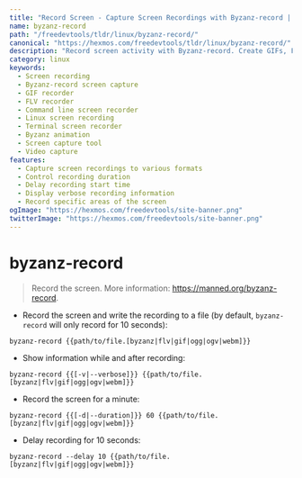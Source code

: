 ```yaml
---
title: "Record Screen - Capture Screen Recordings with Byzanz-record | Online Free DevTools by Hexmos"
name: byzanz-record
path: "/freedevtools/tldr/linux/byzanz-record/"
canonical: "https://hexmos.com/freedevtools/tldr/linux/byzanz-record/"
description: "Record screen activity with Byzanz-record. Create GIFs, FLVs, and more with this simple screen recording command-line tool. Free online tool, no registration required."
category: linux
keywords:
  - Screen recording
  - Byzanz-record screen capture
  - GIF recorder
  - FLV recorder
  - Command line screen recorder
  - Linux screen recording
  - Terminal screen recorder
  - Byzanz animation
  - Screen capture tool
  - Video capture
features:
  - Capture screen recordings to various formats
  - Control recording duration
  - Delay recording start time
  - Display verbose recording information
  - Record specific areas of the screen
ogImage: "https://hexmos.com/freedevtools/site-banner.png"
twitterImage: "https://hexmos.com/freedevtools/site-banner.png"
---
```


# byzanz-record

> Record the screen.
> More information: <https://manned.org/byzanz-record>.

- Record the screen and write the recording to a file (by default, `byzanz-record` will only record for 10 seconds):

`byzanz-record {{path/to/file.[byzanz|flv|gif|ogg|ogv|webm]}}`

- Show information while and after recording:

`byzanz-record {{[-v|--verbose]}} {{path/to/file.[byzanz|flv|gif|ogg|ogv|webm]}}`

- Record the screen for a minute:

`byzanz-record {{[-d|--duration]}} 60 {{path/to/file.[byzanz|flv|gif|ogg|ogv|webm]}}`

- Delay recording for 10 seconds:

`byzanz-record --delay 10 {{path/to/file.[byzanz|flv|gif|ogg|ogv|webm]}}`

